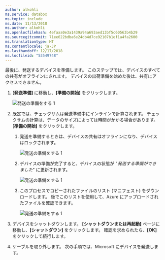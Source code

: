 ```yaml
---
author: alkohli
ms.service: databox
ms.topic: include
ms.date: 11/13/2018
ms.author: alkohli
ms.openlocfilehash: 4efaaa0e3a1439a94a693aed13bf5c60563b4b29
ms.sourcegitcommit: 71ee622bdba6e24db4d7ce92107b1ef1a4fa2600
ms.translationtype: HT
ms.contentlocale: ja-JP
ms.lasthandoff: 12/17/2018
ms.locfileid: "53549748"
---
```

最後に、発送するデバイスを準備します。 このステップでは、デバイスのすべての共有がオフラインにされます。 デバイスの出荷準備を始めた後は、共有にアクセスできません。
1. **[発送準備]** に移動し、**[準備の開始]** をクリックします。 
   
    ![発送の準備をする 1](media/data-box-prepare-to-ship/prepare-to-ship1.png)

2. 既定では、チェックサムは発送準備中にインラインで計算されます。 チェックサムの計算は、データのサイズによっては時間がかかる場合があります。 **[準備の開始]** をクリックします。
    1. 発送を準備するときは、デバイスの共有はオフラインになり、デバイスはロックされます。
        
        ![発送の準備をする 1](media/data-box-prepare-to-ship/prepare-to-ship2.png) 
   
    2. デバイスの準備が完了すると、デバイスの状態が "*発送する準備ができました*" に更新されます。 
        
        ![発送の準備をする 1](media/data-box-prepare-to-ship/prepare-to-ship3.png)

    3. このプロセスでコピーされたファイルのリスト (マニフェスト) をダウンロードします。 後でこのリストを使用して、Azure にアップロードされたファイルを確認できます。
        
        ![発送の準備をする 1](media/data-box-prepare-to-ship/prepare-to-ship4.png)

3. デバイスをシャットダウンします。 **[シャットダウンまたは再起動]** ページに移動し、**[シャットダウン]** をクリックします。 確認を求められたら、**[OK]** をクリックして続行します。
4. ケーブルを取り外します。 次の手順では、Microsoft にデバイスを発送します。
